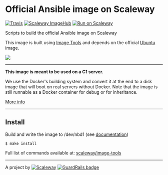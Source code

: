 # Official Ansible image on Scaleway

[![Travis](https://img.shields.io/travis/scaleway/image-app-ansible.svg)](https://travis-ci.org/scaleway/image-app-ansible)
[![Scaleway ImageHub](https://img.shields.io/badge/ImageHub-view-ff69b4.svg)](https://hub.scaleway.com/ansible.html)
[![Run on Scaleway](https://img.shields.io/badge/Scaleway-run-69b4ff.svg)](https://cloud.scaleway.com/#/servers/new?image=coming-soon)

Scripts to build the official Ansible image on Scaleway

This image is built using [Image Tools](https://github.com/scaleway/image-tools) and depends on the official [Ubuntu](https://github.com/scaleway/image-ubuntu) image.

![](http://cdn2.hubspot.net/hub/330046/file-769078210-png/Official_Logos/ansible_logo_black_square_small.png?t=1434977424426)


---

**This image is meant to be used on a C1 server.**

We use the Docker's building system and convert it at the end to a disk image that will boot on real servers without Docker. Note that the image is still runnable as a Docker container for debug or for inheritance.

[More info](https://github.com/scaleway/image-tools)


---

## Install

Build and write the image to /dev/nbd1 (see [documentation](https://www.scaleway.com/docs/create_an_image_with_docker))

    $ make install

Full list of commands available at: [scaleway/image-tools](https://github.com/scaleway/image-tools/#commands)


---

A project by [![Scaleway](https://avatars1.githubusercontent.com/u/5185491?v=3&s=42)](https://www.scaleway.com/) [![GuardRails badge](https://badges.production.guardrails.io/moul/image-app-ansible.svg)](https://www.guardrails.io)
